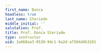 ```yaml
---
first_name: Donca
headless: true
last_name: Steriade
middle_initial: ''
salutation: Prof.
title: Prof. Donca Steriade
type: instructor
uid: 3a860aa3-0530-94c1-9a2d-a7504d4b3101
---
```

